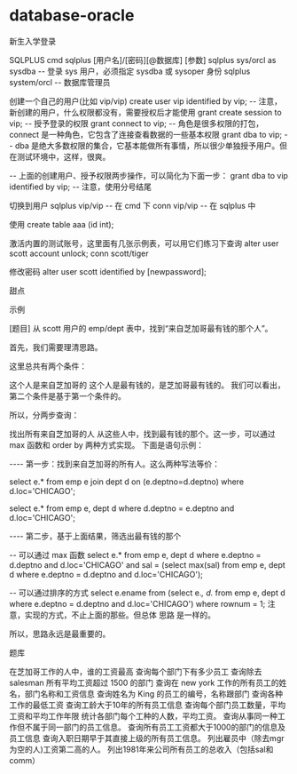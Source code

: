# database-oracle
新生入学登录 

SQLPLUS
cmd
sqlplus [用户名]/[密码][@数据库] [参数]
sqlplus sys/orcl as sysdba  -- 登录 sys 用户，必须指定 sysdba 或 sysoper 身份
sqlplus system/orcl         -- 数据库管理员
    
创建一个自己的用户(比如 vip/vip)
create user vip identified by vip;     -- 注意，新创建的用户，什么权限都没有，需要授权后才能使用
grant create session to vip;           -- 授予登录的权限
grant connect to vip;                  -- 角色是很多权限的打包，connect 是一种角色，它包含了连接查看数据的一些基本权限
grant dba to vip;                      -- dba 是绝大多数权限的集合，它基本能做所有事情，所以很少单独授予用户。但在测试环境中，这样，很爽。

-- 上面的创建用户、授予权限两步操作，可以简化为下面一步：
grant dba to vip identified by vip;    -- 注意，使用分号结尾
    
切换到用户
sqlplus vip/vip  -- 在 cmd 下
conn vip/vip     -- 在 sqlplus 中
    
使用
create table aaa (id int);
    
激活内置的测试账号，这里面有几张示例表，可以用它们练习下查询
alter user scott account unlock;
conn scott/tiger
    
修改密码
alter user scott identified by [newpassword];
    
甜点

示例

[题目] 从 scott 用户的 emp/dept 表中，找到“来自芝加哥最有钱的那个人”。

首先，我们需要理清思路。

这里总共有两个条件：

这个人是来自芝加哥的
这个人是最有钱的，是芝加哥最有钱的。
我们可以看出，第二个条件是基于第一个条件的。

所以，分两步查询：

找出所有来自芝加哥的人
从这些人中，找到最有钱的那个。这一步，可以通过 max 函数和 order by 两种方式实现。
下面是语句示例：

---- 第一步：找到来自芝加哥的所有人。这么两种写法等价：

select e.* from emp e
  join dept d on (e.deptno=d.deptno)
  where d.loc='CHICAGO';

select e.* from emp e, dept d
  where d.deptno = e.deptno
        and d.loc='CHICAGO';


---- 第二步，基于上面结果，筛选出最有钱的那个

-- 可以通过 max 函数
select e.* from emp e, dept d
  where e.deptno = d.deptno
        and d.loc='CHICAGO'
        and sal = 
            (select max(sal) from emp e, dept d
              where e.deptno = d.deptno
                    and d.loc='CHICAGO');

-- 可以通过排序的方式
select e.ename from
  (select e.*, d.* from emp e, dept d
    where e.deptno = d.deptno
          and d.loc='CHICAGO')
where rownum = 1;
注意，实现的方式，不止上面的那些。但总体 思路 是一样的。

所以，思路永远是最重要的。

题库

在芝加哥工作的人中，谁的工资最高
查询每个部门下有多少员工
查询除去 salesman 所有平均工资超过 1500 的部门
查询在 new york 工作的所有员工的姓名，部门名称和工资信息
查询姓名为 King 的员工的编号，名称跟部门
查询各种工作的最低工资
查询工龄大于10年的所有员工信息
查询每个部门员工数量，平均工资和平均工作年限
统计各部门每个工种的人数，平均工资。
查询从事同一种工作但不属于同一部门的员工信息。
查询所有员工工资都大于1000的部门的信息及员工信息
查询入职日期早于其直接上级的所有员工信息。
列出雇员中（除去mgr为空的人)工资第二高的人。
列出1981年来公司所有员工的总收入（包括sal和comm）
